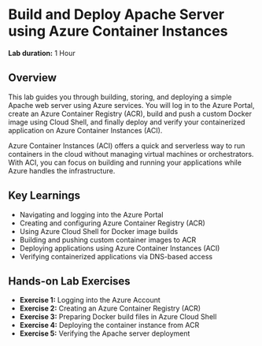 # Build and Deploy Apache Server using Azure Container Instances  
**Lab duration:** 1 Hour 

## Overview  
This lab guides you through building, storing, and deploying a simple Apache web server using Azure services. You will log in to the Azure Portal, create an Azure Container Registry (ACR), build and push a custom Docker image using Cloud Shell, and finally deploy and verify your containerized application on Azure Container Instances (ACI).  

Azure Container Instances (ACI) offers a quick and serverless way to run containers in the cloud without managing virtual machines or orchestrators. With ACI, you can focus on building and running your applications while Azure handles the infrastructure.  

## Key Learnings  
- Navigating and logging into the Azure Portal  
- Creating and configuring Azure Container Registry (ACR)  
- Using Azure Cloud Shell for Docker image builds  
- Building and pushing custom container images to ACR  
- Deploying applications using Azure Container Instances (ACI)  
- Verifying containerized applications via DNS-based access  

## Hands-on Lab Exercises  
- **Exercise 1:** Logging into the Azure Account  
- **Exercise 2:** Creating an Azure Container Registry (ACR)  
- **Exercise 3:** Preparing Docker build files in Azure Cloud Shell  
- **Exercise 4:** Deploying the container instance from ACR  
- **Exercise 5:** Verifying the Apache server deployment  
